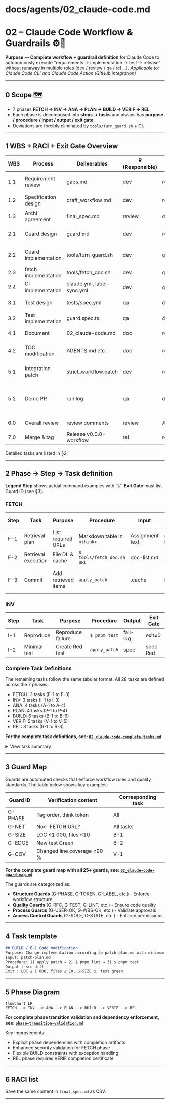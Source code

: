# docs/agents/02_claude-code.md
# 02 – Claude Code Workflow & Guardrails ⚙️🤖

**Purpose** — **Complete workflow + guardrail definition** for Claude Code to autonomously execute "requirements → implementation → test → release" without runaway in multiple roles (dev / review / qa / rel ...).
*Applicable to: Claude Code CLI and Claude Code Action (GitHub integration)*

---

## 0 Scope 🗺️
* 7 phases **FETCH → INV → ANA → PLAN → BUILD → VERIF → REL**
* Each phase is decomposed into **steps → tasks** and always has **purpose / procedure / input / output / exit gate**.
* Deviations are forcibly eliminated by `tools/turn_guard.sh` + CI.

---

## 1 WBS + RACI + Exit Gate Overview

| WBS | Process | Deliverables | R (Responsible) | A/C/I | Exit Gate |
|-----|------|--------|----------|-------|-----------|
| 1.1 | Requirement review | gaps.md | dev | review | gaps.md approval (review) |
| 1.2 | Specification design | draft_workflow.md | dev | review | RFC format 👍 |
| 1.3 | Archi agreement | final_spec.md | review | dev/qa/rel | All roles OK mark |
| 2.1 | Guard design | guard.md | dev | review | mermaid diagram review |
| 2.2 | Guard implementation | tools/turn_guard.sh | dev | qa | shellcheck + unit green |
| 2.3 | fetch implementation | tools/fetch_doc.sh | dev | qa | Same as above |
| 2.4 | CI implementation | claude.yml, label-sync.yml | dev | qa | GH Action green |
| 3.1 | Test design | tests/spec.yml | qa | dev | reviewer 👍 |
| 3.2 | Test implementation | guard.spec.ts | qa | dev | pnpm test green |
| 4.1 | Document | 02_claude-code.md | doc | review | remark-lint green |
| 4.2 | TOC modification | AGENTS.md etc. | doc | review | link-check green |
| 5.1 | Integration patch | strict_workflow.patch | dev | review | git apply --check OK |
| 5.2 | Demo PR | run log | qa | dev | Guard FAIL / PASS example attached |
| 6.0 | Overall review | review comments | review | All roles | Resolve complete |
| 7.0 | Merge & tag | Release v0.0.0-workflow | rel | review | CI green + SBOM |

Detailed tasks are listed in §2.

---

## 2 Phase → Step → Task definition

**Legend**
**Step** shows actual command examples with “`$`”.
**Exit Gate** must list Guard ID (see §3).

### FETCH
| Step | Task | Purpose | Procedure | Input | Output | Exit Gate |
|----------|--------|------|------|------|------|-----------|
| F-1 | Retrieval plan | List required URLs | Markdown table in `<think>` | Assignment text | doc-list.md | ― |
| F-2 | Retrieval execution | File DL & cache | `$ tools/fetch_doc.sh URL` | doc-list.md | .cache/... | G-DUP |
| F-3 | Commit | Add retrieved items | `apply_patch` | .cache | Git tree | diff is retrieved items only |

### INV
| Step | Task | Purpose | Procedure | Output | Exit Gate |
|----------|--------|------|------|------|----------|
| I-1 | Reproduce | Reproduce failure | `$ pnpm test` | fail-log | exit≠0 |
| I-2 | Minimal test | Create Red test | `apply_patch` | spec | spec Red |

### Complete Task Definitions

The remaining tasks follow the same tabular format. All 28 tasks are defined across the 7 phases:
- FETCH: 3 tasks (F-1 to F-3)
- INV: 3 tasks (I-1 to I-3)
- ANA: 4 tasks (A-1 to A-4)
- PLAN: 4 tasks (P-1 to P-4)
- BUILD: 6 tasks (B-1 to B-6)
- VERIF: 5 tasks (V-1 to V-5)
- REL: 3 tasks (R-1 to R-3)

**For the complete task definitions, see: [`02_claude-code-complete-tasks.md`](./02_claude-code-complete-tasks.md)**

<details>
<summary>View task summary</summary>

| Phase | Tasks | Key Deliverables |
|-------|-------|------------------|
| **ANA** | Causal tree, Impact scope, Risk assessment, Commit analysis | cause-tree.md, impact.md, risks.md |
| **PLAN** | RFC draft, Test strategy, Patch design, Review checkpoint | rfc-draft.md, test-plan.md, patch-plan.md |
| **BUILD** | Code modification, Unit tests, Lint & format, Type check, Integration, Documentation | src/ diff, test/ diff, docs/ diff |
| **VERIF** | Coverage check, Manual QA, Performance, Security scan, Changelog | coverage.html, qa-results.md, CHANGELOG diff |
| **REL** | Version bump, Release notes, Tag & publish | package.json, RELEASE.md, Git tag |

</details>

---

## 3 Guard Map

Guards are automated checks that enforce workflow rules and quality standards. The table below shows key examples:

| Guard ID | Verification content | Corresponding task |
|----------|----------|------------|
| G-PHASE | Tag order, think token | All |
| G-NET | Non-FETCH URL? | All tasks |
| G-SIZE | LOC ≤1 000, files ≤10 | B-1 |
| G-EDGE | New test Green | B-2 |
| G-COV | Changed line coverage ≥90 % | V-1 |

**For the complete guard map with all 25+ guards, see: [`02_claude-code-guard-map.md`](./02_claude-code-guard-map.md)**

The guards are categorized as:
* **Structure Guards** (G-PHASE, G-TOKEN, G-LABEL, etc.) - Enforce workflow structure
* **Quality Guards** (G-RFC, G-TEST, G-LINT, etc.) - Ensure code quality
* **Process Guards** (G-USER-OK, G-WBS-OK, etc.) - Validate approvals
* **Access Control Guards** (G-ROLE, G-STATE, etc.) - Enforce permissions

---

## 4 Task template

```md
## BUILD / B-1 Code modification
Purpose: Change implementation according to patch-plan.md with minimum LOC
Input: patch-plan.md
Procedure: 1) apply_patch → 2) $ pnpm lint → 3) $ pnpm test
Output : src diff
Exit : LOC ≤ 1 000, files ≤ 10, G-SIZE ○, test green
```

---

## 5 Phase Diagram

```mermaid
flowchart LR
FETCH --> INV --> ANA --> PLAN --> BUILD --> VERIF --> REL
```

**For complete phase transition validation and dependency enforcement, see: [`phase-transition-validation.md`](./phase-transition-validation.md)**

Key improvements:
* Explicit phase dependencies with completion artifacts
* Enhanced security validation for FETCH phase
* Flexible BUILD constraints with exception handling
* REL phase requires VERIF completion certificate

---

## 6 RACI list
Save the same content in `final_spec.md` as CSV.

---
